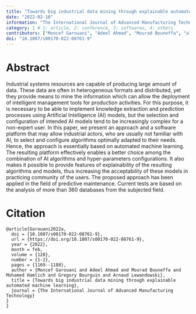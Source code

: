 ```yaml
---
title: "Towards big industrial data mining through explainable automated machine learning"
date: "2022-02-10"
information: "The International Journal of Advanced Manufacturing Technology"
category: 1 # 1: article, 2: conference, 3: softwares, 4: others
contributors: ["Moncef Garouani", "Adeel Ahmad", "Mourad Bouneffa", "al."]
doi: "10.1007/s00170-022-08761-9"
---
```


# Abstract
Industrial systems resources are capable of producing large amount of data. These data are often in heterogeneous formats and distributed, yet they provide means to mine the information which can allow the deployment of intelligent management tools for production activities. For this purpose, it is necessary to be able to implement knowledge extraction and prediction processes using Artificial Intelligence (AI) models, but the selection and configuration of intended AI models tend to be increasingly complex for a non-expert user. In this paper, we present an approach and a software platform that may allow industrial actors, who are usually not familiar with AI, to select and configure algorithms optimally adapted to their needs. Hence, the approach is essentially based on automated machine learning. The resulting platform effectively enables a better choice among the combination of AI algorithms and hyper-parameters configurations. It also makes it possible to provide features of explainability of the resulting algorithms and models, thus increasing the acceptability of these models in practicing community of the users. The proposed approach has been applied in the field of predictive maintenance. Current tests are based on the analysis of more than 360 databases from the subjected field.



 
# Citation

```
@article{Garouani2022a,
  doi = {10.1007/s00170-022-08761-9},
  url = {https://doi.org/10.1007/s00170-022-08761-9},
  year = {2022},
  month = feb,
  volume = {120},
  number = {1-2},
  pages = {1169--1188},
  author = {Moncef Garouani and Adeel Ahmad and Mourad Bouneffa and Mohamed Hamlich and Gregory Bourguin and Arnaud Lewandowski},
  title = {Towards big industrial data mining through explainable automated machine learning},
  journal = {The International Journal of Advanced Manufacturing Technology}
}
}
```